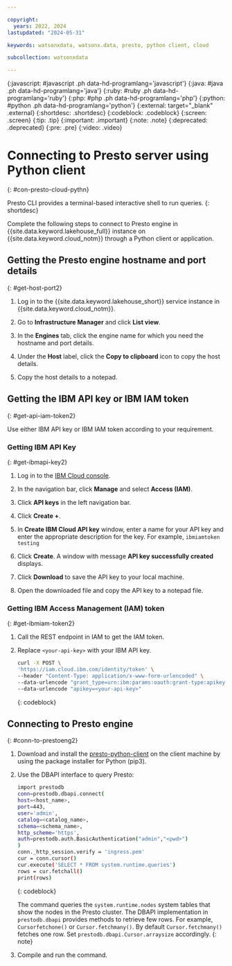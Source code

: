 ```yaml
---

copyright:
  years: 2022, 2024
lastupdated: "2024-05-31"

keywords: watsonxdata, watsonx.data, presto, python client, cloud

subcollection: watsonxdata

---
```


{:javascript: #javascript .ph data-hd-programlang='javascript'}
{:java: #java .ph data-hd-programlang='java'}
{:ruby: #ruby .ph data-hd-programlang='ruby'}
{:php: #php .ph data-hd-programlang='php'}
{:python: #python .ph data-hd-programlang='python'}
{:external: target="_blank" .external}
{:shortdesc: .shortdesc}
{:codeblock: .codeblock}
{:screen: .screen}
{:tip: .tip}
{:important: .important}
{:note: .note}
{:deprecated: .deprecated}
{:pre: .pre}
{:video: .video}

# Connecting to Presto server using Python client
{: #con-presto-cloud-pythn}

Presto CLI provides a terminal-based interactive shell to run queries.
{: shortdesc}

Complete the following steps to connect to Presto engine in {{site.data.keyword.lakehouse_full}} instance on {{site.data.keyword.cloud_notm}} through a Python client or application.

## Getting the Presto engine hostname and port details
{: #get-host-port2}

1. Log in to the {{site.data.keyword.lakehouse_short}} service instance in {{site.data.keyword.cloud_notm}}.

2. Go to **Infrastructure Manager** and click **List view**.

3. In the **Engines** tab, click the engine name for which you need the hostname and port details.

4. Under the **Host** label, click the **Copy to clipboard** icon to copy the host details.

5. Copy the host details to a notepad.

## Getting the IBM API key or IBM IAM token
{: #get-api-iam-token2}

Use either IBM API key or IBM IAM token according to your requirement.

### Getting IBM API Key
{: #get-ibmapi-key2}

1. Log in to the [IBM Cloud console](http://test.cloud.ibm.com/).

2. In the navigation bar, click **Manage** and select **Access (IAM)**.

3. Click **API keys** in the left navigation bar.

4. Click **Create +**.

5. In **Create IBM Cloud API key** window, enter a name for your API key and enter the appropriate description for the key. For example, `ibmiamtoken testing`

6. Click **Create**. A window with message **API key successfully created** displays.

7. Click **Download** to save the API key to your local machine.

8. Open the downloaded file and copy the API key to a notepad file.

### Getting IBM Access Management (IAM) token
{: #get-ibmiam-token2}

1. Call the REST endpoint in IAM to get the IAM token.

2. Replace `<your-api-key>` with your IBM API key.

   ```bash
   curl -X POST \
   'https://iam.cloud.ibm.com/identity/token' \
   --header "Content-Type: application/x-www-form-urlencoded" \
   --data-urlencode "grant_type=urn:ibm:params:oauth:grant-type:apikey" \
   --data-urlencode "apikey=<your-api-key>"
   ```
   {: codeblock}

## Connecting to Presto engine
{: #conn-to-prestoeng2}

1. Download and install the [presto-python-client](https://prestodb.io/docs/current/installation/jdbc.html) on the client machine by using the package installer for Python (pip3).

2. Use the DBAPI interface to query Presto:

   ```bash
   import prestodb
   conn=prestodb.dbapi.connect(
   host=<host_name>,
   port=443,
   user='admin',
   catalog=<catalog_name>,
   schema=<schema_name>,
   http_scheme='https',
   auth=prestodb.auth.BasicAuthentication("admin","<pwd>")
   )
   conn._http_session.verify = 'ingress.pem'
   cur = conn.cursor()
   cur.execute('SELECT * FROM system.runtime.queries')
   rows = cur.fetchall()
   print(rows)
   ```
   {: codeblock}

   The command queries the `system.runtime.nodes` system tables that show the nodes in the Presto cluster.
   The DBAPI implementation in `prestodb.dbapi` provides methods to retrieve few rows. For example, `Cursorfetchone()` or `Cursor.fetchmany()`. By default `Cursor.fetchmany()` fetches one row. Set `prestodb.dbapi.Cursor.arraysize` accordingly.
   {: note}

4. Compile and run the command.
